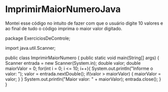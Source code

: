 # ImprimirMaiorNumeroJava
Montei esse código no intuito de fazer com que o usuário digite 10 valores e ao final de tudo o código imprima o maior valor digitado.


package ExerciciosDeControle;

import java.util.Scanner;

public class ImprimirMaiorNumero {
	public static void main(String[] args) {
		Scanner entrada = new Scanner(System.in);
		double valor;
		double maiorValor = 0;
		for(int i = 0; i <= 10; i++){
			System.out.println("Informe o valor: ");
			valor = entrada.nextDouble();
			if(valor > maiorValor) {
				maiorValor = valor;
			}
		}
		System.out.println("Maior valor: " + maiorValor);
		entrada.close();
	}
}
